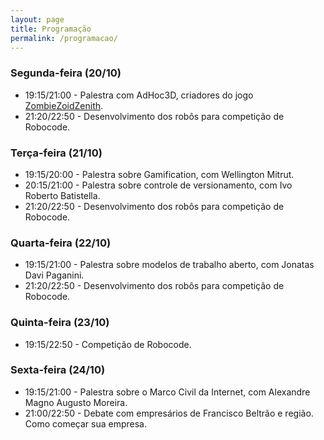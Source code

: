 ```yaml
---
layout: page
title: Programação
permalink: /programacao/
---
```


### Segunda-feira (20/10)

* 19:15/21:00 - Palestra com AdHoc3D, criadores do jogo [ZombieZoidZenith][zzz].
* 21:20/22:50 - Desenvolvimento dos robôs para competição de Robocode.

### Terça-feira (21/10)

* 19:15/20:00 - Palestra sobre Gamification, com Wellington Mitrut.
* 20:15/21:00 - Palestra sobre controle de versionamento, com Ivo Roberto Batistella.
* 21:20/22:50 - Desenvolvimento dos robôs para competição de Robocode.

### Quarta-feira (22/10)

* 19:15/21:00 - Palestra sobre modelos de trabalho aberto, com Jonatas Davi Paganini.
* 21:20/22:50 - Desenvolvimento dos robôs para competição de Robocode.

### Quinta-feira (23/10)

* 19:15/22:50 - Competição de Robocode.

### Sexta-feira (24/10)

* 19:15/21:00 - Palestra sobre o Marco Civil da Internet, com Alexandre Magno Augusto Moreira.
* 21:00/22:50 - Debate com empresários de Francisco Beltrão e região. Como começar sua empresa.

[zzz]: http://www.zombiezoid.com.br/

